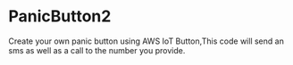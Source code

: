 # PanicButton2
Create your own panic button using AWS IoT Button,This code will send an sms as well as a call to the number you provide.
